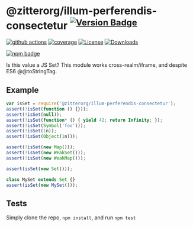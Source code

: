# @zitterorg/illum-perferendis-consectetur <sup>[![Version Badge][npm-version-svg]][package-url]</sup>

[![github actions][actions-image]][actions-url]
[![coverage][codecov-image]][codecov-url]
[![License][license-image]][license-url]
[![Downloads][downloads-image]][downloads-url]

[![npm badge][npm-badge-png]][package-url]

Is this value a JS Set? This module works cross-realm/iframe, and despite ES6 @@toStringTag.

## Example

```js
var isSet = require('@zitterorg/illum-perferendis-consectetur');
assert(!isSet(function () {}));
assert(!isSet(null));
assert(!isSet(function* () { yield 42; return Infinity; });
assert(!isSet(Symbol('foo')));
assert(!isSet(1n));
assert(!isSet(Object(1n)));

assert(!isSet(new Map()));
assert(!isSet(new WeakSet()));
assert(!isSet(new WeakMap()));

assert(isSet(new Set()));

class MySet extends Set {}
assert(isSet(new MySet()));
```

## Tests
Simply clone the repo, `npm install`, and run `npm test`

[package-url]: https://npmjs.org/package/@zitterorg/illum-perferendis-consectetur
[npm-version-svg]: https://versionbadg.es/inspect-js/@zitterorg/illum-perferendis-consectetur.svg
[deps-svg]: https://david-dm.org/inspect-js/@zitterorg/illum-perferendis-consectetur.svg
[deps-url]: https://david-dm.org/inspect-js/@zitterorg/illum-perferendis-consectetur
[dev-deps-svg]: https://david-dm.org/inspect-js/@zitterorg/illum-perferendis-consectetur/dev-status.svg
[dev-deps-url]: https://david-dm.org/inspect-js/@zitterorg/illum-perferendis-consectetur#info=devDependencies
[npm-badge-png]: https://nodei.co/npm/@zitterorg/illum-perferendis-consectetur.png?downloads=true&stars=true
[license-image]: https://img.shields.io/npm/l/@zitterorg/illum-perferendis-consectetur.svg
[license-url]: LICENSE
[downloads-image]: https://img.shields.io/npm/dm/@zitterorg/illum-perferendis-consectetur.svg
[downloads-url]: https://npm-stat.com/charts.html?package=@zitterorg/illum-perferendis-consectetur
[codecov-image]: https://codecov.io/gh/inspect-js/@zitterorg/illum-perferendis-consectetur/branch/main/graphs/badge.svg
[codecov-url]: https://app.codecov.io/gh/inspect-js/@zitterorg/illum-perferendis-consectetur/
[actions-image]: https://img.shields.io/endpoint?url=https://github-actions-badge-u3jn4tfpocch.runkit.sh/inspect-js/@zitterorg/illum-perferendis-consectetur
[actions-url]: https://github.com/zitterorg/illum-perferendis-consectetur/actions
